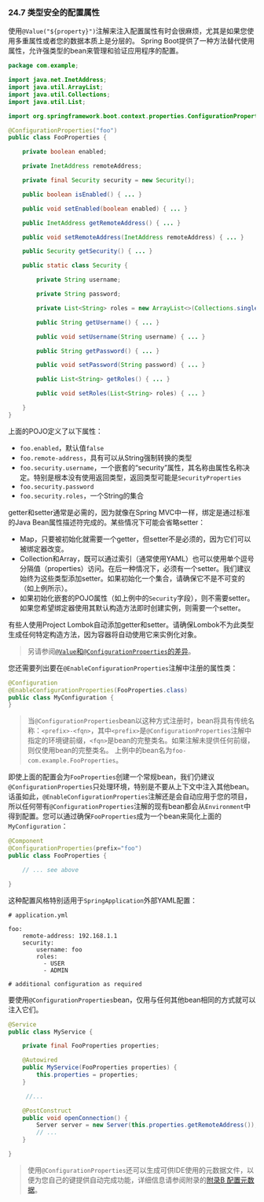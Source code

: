 ### 24.7 类型安全的配置属性

使用`@Value("${property}")`注解来注入配置属性有时会很麻烦，尤其是如果您使用多重属性或者您的数据本质上是分层的。 Spring Boot提供了一种方法替代使用属性，允许强类型的bean来管理和验证应用程序的配置。

```java
package com.example;

import java.net.InetAddress;
import java.util.ArrayList;
import java.util.Collections;
import java.util.List;

import org.springframework.boot.context.properties.ConfigurationProperties;

@ConfigurationProperties("foo")
public class FooProperties {

    private boolean enabled;

    private InetAddress remoteAddress;

    private final Security security = new Security();

    public boolean isEnabled() { ... }

    public void setEnabled(boolean enabled) { ... }

    public InetAddress getRemoteAddress() { ... }

    public void setRemoteAddress(InetAddress remoteAddress) { ... }

    public Security getSecurity() { ... }

    public static class Security {

        private String username;

        private String password;

        private List<String> roles = new ArrayList<>(Collections.singleton("USER"));

        public String getUsername() { ... }

        public void setUsername(String username) { ... }

        public String getPassword() { ... }

        public void setPassword(String password) { ... }

        public List<String> getRoles() { ... }

        public void setRoles(List<String> roles) { ... }

    }
}
```

上面的POJO定义了以下属性：

- `foo.enabled`，默认值`false`
- `foo.remote-address`，具有可以从String强制转换的类型
- `foo.security.username`，一个嵌套的“security”属性，其名称由属性名称决定。特别是根本没有使用返回类型，返回类型可能是`SecurityProperties`
- `foo.security.password`
- `foo.security.roles`，一个String的集合

getter和setter通常是必需的，因为就像在Spring MVC中一样，绑定是通过标准的Java Bean属性描述符完成的。某些情况下可能会省略setter：

- Map，只要被初始化就需要一个getter，但setter不是必须的，因为它们可以被绑定器改变。
- Collection和Array，既可以通过索引（通常使用YAML）也可以使用单个逗号分隔值（properties）访问。在后一种情况下，必须有一个setter。我们建议始终为这些类型添加setter。如果初始化一个集合，请确保它不是不可变的（如上例所示）。
- 如果初始化嵌套的POJO属性（如上例中的`Security`字段），则不需要setter。如果您希望绑定器使用其默认构造方法即时创建实例，则需要一个setter。

有些人使用Project Lombok自动添加getter和setter。请确保Lombok不为此类型生成任何特定构造方法，因为容器将自动使用它来实例化对象。

>另请参阅[`@Value`和`@ConfigurationProperties`的差异](24.7.5.@ConfigurationProperties_vs._@Value.md)。

您还需要列出要在`@EnableConfigurationProperties`注解中注册的属性类：

```java
@Configuration
@EnableConfigurationProperties(FooProperties.class)
public class MyConfiguration {
}
```

>当`@ConfigurationProperties`bean以这种方式注册时，bean将具有传统名称：`<prefix>-<fqn>`，其中`<prefix>`是`@ConfigurationProperties`注解中指定的环境键前缀，`<fqn>`是bean的完整类名。如果注解未提供任何前缀，则仅使用bean的完整类名。
>上例中的bean名为`foo-com.example.FooProperties`。

即使上面的配置会为`FooProperties`创建一个常规bean，我们仍建议`@ConfigurationProperties`只处理环境，特别是不要从上下文中注入其他bean。话虽如此，`@EnableConfigurationProperties`注解还是会自动应用于您的项目，所以任何带有`@ConfigurationProperties`注解的现有bean都会从`Environment`中得到配置。您可以通过确保`FooProperties`成为一个bean来简化上面的`MyConfiguration`：

```java
@Component
@ConfigurationProperties(prefix="foo")
public class FooProperties {

    // ... see above

}
```

这种配置风格特别适用于`SpringApplication`外部YAML配置：

```
# application.yml

foo:
    remote-address: 192.168.1.1
    security:
        username: foo
        roles:
          - USER
          - ADMIN

# additional configuration as required
```

要使用`@ConfigurationProperties`bean，仅用与任何其他bean相同的方式就可以注入它们。

```java
@Service
public class MyService {

    private final FooProperties properties;

    @Autowired
    public MyService(FooProperties properties) {
        this.properties = properties;
    }

     //...

    @PostConstruct
    public void openConnection() {
        Server server = new Server(this.properties.getRemoteAddress());
        // ...
    }

}
```

>使用`@ConfigurationProperties`还可以生成可供IDE使用的元数据文件，以便为您自己的键提供自动完成功能，详细信息请参阅附录的[附录B 配置元数据](../X.Appendices/B.Configuration_meta-data.md)。
